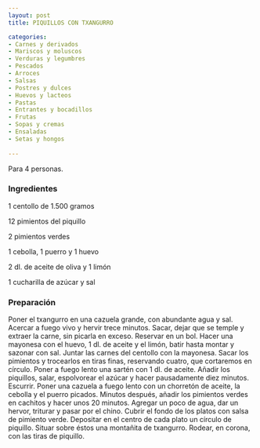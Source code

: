 ```yaml
---
layout: post
title: PIQUILLOS CON TXANGURRO

categories:
- Carnes y derivados
- Mariscos y moluscos
- Verduras y legumbres
- Pescados
- Arroces
- Salsas
- Postres y dulces
- Huevos y lacteos
- Pastas
- Entrantes y bocadillos
- Frutas
- Sopas y cremas
- Ensaladas
- Setas y hongos
 
---
```

Para 4 personas.

<h3>Ingredientes</h3>
1 centollo de 1.500 gramos

12 pimientos del piquillo

2 pimientos verdes

1 cebolla, 1 puerro y 1 huevo

2 dl. de aceite de oliva y 1 limón

1 cucharilla de azúcar y sal

<h3>Preparación</h3>
Poner el txangurro en una cazuela grande, con abundante agua y sal. Acercar a fuego vivo y hervir trece minutos. Sacar, dejar que se temple y extraer la carne, sin picarla en exceso. Reservar en un bol. Hacer una mayonesa con el huevo, 1 dl. de aceite y el limón, batir hasta montar y sazonar con sal. Juntar las carnes del centollo con la mayonesa. Sacar los pimientos y trocearlos en tiras finas, reservando cuatro, que cortaremos en círculo. Poner a fuego lento una sartén con 1 dl. de aceite. Añadir los piquillos, salar, espolvorear el azúcar y hacer pausadamente diez minutos. Escurrir. Poner una cazuela a fuego lento con un chorretón de aceite, la cebolla y el puerro picados. Minutos después, añadir los pimientos verdes en cachitos y hacer unos 20 minutos. Agregar un poco de agua, dar un hervor, triturar y pasar por el chino. Cubrir el fondo de los platos con salsa de pimiento verde. Depositar en el centro de cada plato un círculo de piquillo. Situar sobre éstos una montañita de txangurro. Rodear, en corona, con las tiras de piquillo.

